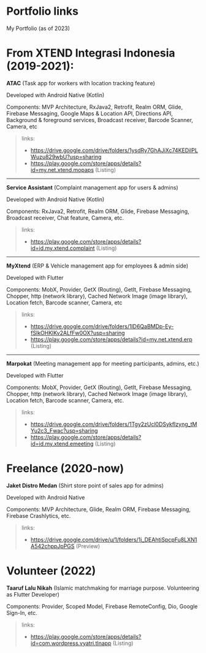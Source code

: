 
# Portfolio links
My Portfolio (as of 2023)

# From XTEND Integrasi Indonesia (2019-2021):
**ATAC** (Task app for workers with location tracking feature)

Developed with Android Native (Kotlin)


Components:
MVP Architecture, RxJava2, Retrofit, Realm ORM, Glide, Firebase Messaging, Google Maps & Location API, Directions API, Background & foreground services, Broadcast receiver, Barcode Scanner, Camera, etc

> links: 
> - https://drive.google.com/drive/folders/1ysdRy7GhAJiXc74KEDilPLWuzu829wbU?usp=sharing
> - https://play.google.com/store/apps/details?id=my.net.xtend.mopaps (Listing)

---
**Service Assistant** (Complaint management app for users & admins)

Developed with Android Native (Kotlin)


Components:
RxJava2, Retrofit, Realm ORM, Glide, Firebase Messaging, Broadcast receiver, Chat feature, Camera, etc.

> links:
> - https://play.google.com/store/apps/details?id=id.my.xtend.complaint (Listing)

---
**MyXtend** (ERP & Vehicle management app for employees & admin side) 

Developed with Flutter


Components:
MobX, Provider, GetX (Routing), GetIt, Firebase Messaging, Chopper, http (network library), Cached Network Image (image library), Location fetch, Barcode scanner, Camera, etc

> links:
> - https://drive.google.com/drive/folders/1lD6QaBMDp-Ey-fSlkOHKlKv2ALfFw0OX?usp=sharing
> - https://play.google.com/store/apps/details?id=my.net.xtend.erp (Listing)

---
**Marpokat** (Meeting management app for meeting participants, admins, etc.)

Developed with Flutter


Components:
MobX, Provider, GetX (Routing), GetIt, Firebase Messaging, Chopper, http (network library), Cached Network Image (image library), Location fetch, Barcode scanner, Camera, etc.

> links: 
> - https://drive.google.com/drive/folders/1Tgy2zUcl0DSykfIzyng_tMYu2c3_Fwac?usp=sharing
> - https://play.google.com/store/apps/details?id=id.my.xtend.emeeting (Listing)

# Freelance (2020-now)

**Jaket Distro Medan** (Shirt store point of sales app for admins)

Developed with Android Native


Components:
MVP Architecture, Glide, Realm ORM, Firebase Messaging, Firebase Crashlytics, etc.

> links: 
> - https://drive.google.com/drive/u/1/folders/1j_DEAhtiSpcpFu8LXN1A542chppJpPGS (Preview)

# Volunteer (2022)

**Taaruf Lalu Nikah** (Islamic matchmaking for marriage purpose. Volunteering as Flutter Developer)

Components:
Provider, Scoped Model, Firebase RemoteConfig, Dio, Google Sign-In, etc.

> links: 
> - https://play.google.com/store/apps/details?id=com.wordpress.vyatri.tlnapp (Listing)
